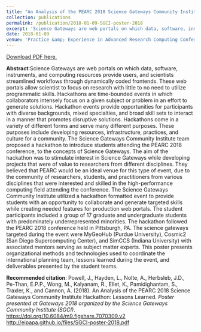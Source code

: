 ```yaml
---
title: "An Analysis of the PEARC 2018 Science Gateways Community Institute Hackathon: Lessons Learned"
collection: publications
permalink: /publication/2018-01-09-SGCI-poster-2018
excerpt: 'Science Gateways are web portals on which data, software, instruments, and computing resources provide users, and scientists streamlined workflows through dynamically coded frontends. These web portals allow scientist to focus on research with little to no need to utilize programmatic skills. Hackathons are time-bounded events in which collaborators intensely focus on a given subject or problem in an effort to generate solutions. Hackathon events provide opportunities for participants with diverse backgrounds, mixed specialties, and broad skill sets to interact in a manner that promotes disruptive solutions. Hackathons come in a variety of different forms and serve many different purposes. These purposes include developing resources, infrastructure, practices, and culture for a community. The Science Gateways Community Institute team proposed a hackathon to introduce students attending the PEARC 2018 conference, to the concepts of Science Gateways. The aim of the hackathon was to stimulate interest in Science Gateways while developing projects that were of value to researchers from different disciplines. They believed that PEARC would be an ideal venue for this type of event, due to the community of researchers, students, and practitioners from various disciplines that were interested and skilled in the high-performance computing field attending the conference. The Science Gateways Community Institute utilized a hackathon formatted event to provide students with an opportunity to collaborate and generate targeted skills while creating needed features for production web portals. The student participants included a group of 17 graduate and undergraduate students with predominately underrepresented minorities. The hackathon followed the PEARC 2018 conference held in Pittsburgh, PA. The science gateways targeted during the event were MyGeoHub (Purdue University), Cosmic2 (San Diego Supercomputing Center), and SimCCS (Indiana University) with associated mentors serving as subject matter experts. This poster presents organizational methods and technologies used to coordinate the international planning team, lessons learned during the event, and deliverables presented by the student teams.'
date: 2018-01-09
venue: 'Practice &amp; Experience in Advanced Research Computing Conference Series (PEARC&apos;18)'
---
```

[Download PDF here.](http://eipapa.github.io/files/SGCI-poster-2018.pdf)

**Abstract**:Science Gateways are web portals on which data, software, instruments, and computing resources provide users, and scientists streamlined workflows through dynamically coded frontends. These web portals allow scientist to focus on research with little to no need to utilize programmatic skills. Hackathons are time-bounded events in which collaborators intensely focus on a given subject or problem in an effort to generate solutions. Hackathon events provide opportunities for participants with diverse backgrounds, mixed specialties, and broad skill sets to interact in a manner that promotes disruptive solutions. Hackathons come in a variety of different forms and serve many different purposes. These purposes include developing resources, infrastructure, practices, and culture for a community. The Science Gateways Community Institute team proposed a hackathon to introduce students attending the PEARC 2018 conference, to the concepts of Science Gateways. The aim of the hackathon was to stimulate interest in Science Gateways while developing projects that were of value to researchers from different disciplines. They believed that PEARC would be an ideal venue for this type of event, due to the community of researchers, students, and practitioners from various disciplines that were interested and skilled in the high-performance computing field attending the conference. The Science Gateways Community Institute utilized a hackathon formatted event to provide students with an opportunity to collaborate and generate targeted skills while creating needed features for production web portals. The student participants included a group of 17 graduate and undergraduate students with predominately underrepresented minorities. The hackathon followed the PEARC 2018 conference held in Pittsburgh, PA. The science gateways targeted during the event were MyGeoHub (Purdue University), Cosmic2 (San Diego Supercomputing Center), and SimCCS (Indiana University) with associated mentors serving as subject matter experts. This poster presents organizational methods and technologies used to coordinate the international planning team, lessons learned during the event, and deliverables presented by the student teams.

**Recommended citation**: Powell, J., Hayden, L., Nolte, A., Herbsleb, J.D., Pe-Than, E.P.P., Wong, M., Kalyanam, R., Ellet, K., Pamidighantam, S., Traxler, K., and Cannon, A. (2018). An Analysis of the PEARC 2018 Science Gateways Community Institute Hackathon: Lessons Learned. <i>Poster presented at Gateways 2018 organized by the Science Gateways Community Institute (SGCI)</i>. https://doi.org/10.6084/m9.figshare.7070309.v2 <br>http://eipapa.github.io/files/SGCI-poster-2018.pdf